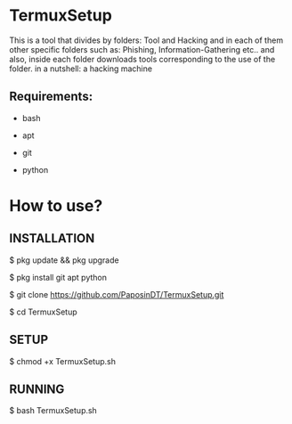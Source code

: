 # TermuxSetup
This is a tool that divides by folders: Tool and Hacking and in each of them other specific folders such as: Phishing, Information-Gathering etc.. and also, inside each folder downloads tools corresponding to the use of the folder. in a nutshell: a hacking machine


## Requirements:

* bash

* apt

* git 

* python

# How to use?


## INSTALLATION

$ pkg update && pkg upgrade

$ pkg install git apt python

$ git clone https://github.com/PaposinDT/TermuxSetup.git

$ cd TermuxSetup

## SETUP

$ chmod +x TermuxSetup.sh

## RUNNING

$ bash TermuxSetup.sh
